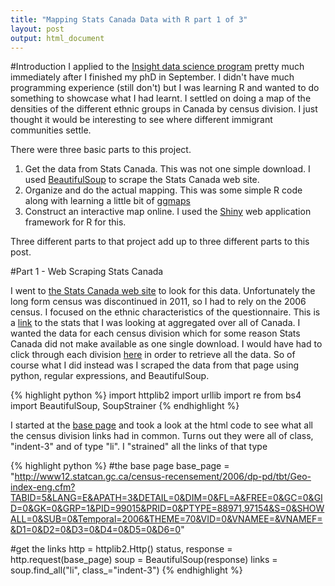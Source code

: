 ```yaml
---
title: "Mapping Stats Canada Data with R part 1 of 3"
layout: post
output: html_document
---
```

#Introduction
I applied to the [Insight data science program](http://insightdatascience.com/) pretty much immediately after I finished my phD in September. I didn't have much programming experience (still don't) but I was learning R and wanted to do something to showcase what I had learnt. I settled on doing a map of the densities of the different ethnic groups in Canada by census division. I just thought it would be interesting to see where different immigrant communities settle. 

There were three basic parts to this project. 

1. Get the data from Stats Canada. This was not one simple download. I used [BeautifulSoup](http://www.crummy.com/software/BeautifulSoup/) to scrape the Stats Canada web site.
2. Organize and do the actual mapping. This was some simple R code along with learning a little bit of [ggmaps](http://cran.r-project.org/web/packages/ggmap/ggmap.pdf)
3. Construct an interactive map online. I used the [Shiny](http://shiny.rstudio.com/) web application framework for R for this.

Three different parts to that project add up to three different parts to this post.

#Part 1 - Web Scraping Stats Canada 

I went to [the Stats Canada web site](http://www.statcan.gc.ca/start-debut-eng.html) to look for this data. Unfortunately the long form census was discontinued in 2011, so I had to rely on the 2006 census. I focused on the ethnic characteristics of the questionnaire. This is a [link](http://www12.statcan.gc.ca/census-recensement/2006/dp-pd/tbt/Rp-eng.cfm?LANG=E&APATH=3&DETAIL=0&DIM=0&FL=A&FREE=0&GC=0&GID=0&GK=0&GRP=1&PID=99015&PRID=0&PTYPE=88971,97154&S=0&SHOWALL=0&SUB=0&Temporal=2006&THEME=70&VID=0&VNAMEE=&VNAMEF=) to the stats that I was looking at aggregated over all of Canada. I wanted the data for each census division which for some reason Stats Canada did not make available as one single download. I would have had to click through each division [here][censusdivisions] in order to retrieve all the data. So of course what I did instead was I scraped the data from that page using python, regular expressions, and BeautifulSoup.

{% highlight python %}
import httplib2
import urllib
import re
from bs4 import BeautifulSoup, SoupStrainer
{% endhighlight %}

I started at the [base page][censusdivisions] and took a look at the html code to see what all the census division links had in common. Turns out they were all of class, "indent-3" and of type "li". I "strained" all the links of that type

{% highlight python %}
#the base page
base_page = "http://www12.statcan.gc.ca/census-recensement/2006/dp-pd/tbt/Geo-index-eng.cfm?TABID=5&LANG=E&APATH=3&DETAIL=0&DIM=0&FL=A&FREE=0&GC=0&GID=0&GK=0&GRP=1&PID=99015&PRID=0&PTYPE=88971,97154&S=0&SHOWALL=0&SUB=0&Temporal=2006&THEME=70&VID=0&VNAMEE=&VNAMEF=&D1=0&D2=0&D3=0&D4=0&D5=0&D6=0"

#get the links
http = httplib2.Http()
status, response = http.request(base_page)
soup = BeautifulSoup(response)
links = soup.find_all("li", class_="indent-3")
{% endhighlight %}





[censusdivisions]: http://www12.statcan.gc.ca/census-recensement/2006/dp-pd/tbt/Geo-index-eng.cfm?TABID=5&LANG=E&APATH=3&DETAIL=0&DIM=0&FL=A&FREE=0&GC=0&GID=0&GK=0&GRP=1&PID=99015&PRID=0&PTYPE=88971,97154&S=0&SHOWALL=0&SUB=0&Temporal=2006&THEME=70&VID=0&VNAMEE=&VNAMEF=&D1=0&D2=0&D3=0&D4=0&D5=0&D6=0